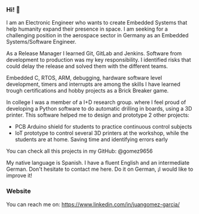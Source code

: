 ### Hi! 👋

I am an Electronic Engineer who wants to create Embedded Systems that help humanity expand their presence in space. I am seeking for a challenging position in the aerospace sector in Germany as an Embedded Systems/Software Engineer.

As a Release Manager I learned Git, GitLab and Jenkins. Software from development to production was my key responsibility. I identified risks that could delay the release and solved them with the different teams.

Embedded C, RTOS, ARM, debugging, hardware software level development, timers and interrupts are among the skills I have learned trough certifications and hobby projects as a Brick Breaker game.

In college I was a member of a I+D research group. where I feel proud of developing a Python software to do automatic drilling in boards, using a 3D printer. This software helped me to design and prototype 2 other projects:

- PCB Arduino shield for students to practice continuous control subjects
- IoT prototype to control several 3D printers at the workshop, while the students are at home. Saving time and identifying errors early

You can check all this projects in my GitHub: @gomez9656

My native language is Spanish. I have a fluent English and an intermediate German. Don't hesitate to contact me here. Do it on German, ¡I would like to improve it! 

### Website
You can reach me on:
https://www.linkedin.com/in/juangomez-garcia/
